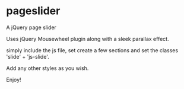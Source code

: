pageslider
==========

A jQuery page slider

Uses jQuery Mousewheel plugin along with a sleek parallax effect.

simply include the js file, set create a few sections and set the classes 'slide' + 'js-slide'. 

Add any other styles as you wish.

Enjoy!
